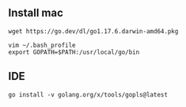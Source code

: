 
Install mac
-------------

    wget https://go.dev/dl/go1.17.6.darwin-amd64.pkg

    vim ~/.bash_profile
    export GOPATH=$PATH:/usr/local/go/bin

IDE
--------------

    go install -v golang.org/x/tools/gopls@latest